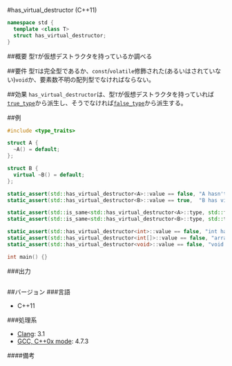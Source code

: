 #has_virtual_destructor (C++11)
```cpp
namespace std {
  template <class T>
  struct has_virtual_destructor;
}
```

##概要
型`T`が仮想デストラクタを持っているか調べる


##要件
型`T`は完全型であるか、`const`/`volatile`修飾された(あるいはされていない)`void`か、要素数不明の配列型でなければならない。


##効果
`has_virtual_destructor`は、型`T`が仮想デストラクタを持っていれば[`true_type`](./integral_constant-true_type-false_type.md)から派生し、そうでなければ[`false_type`](./integral_constant-true_type-false_type.md)から派生する。 

##例
```cpp
#include <type_traits>

struct A {
  ~A() = default;
};

struct B {
  virtual ~B() = default;
};

static_assert(std::has_virtual_destructor<A>::value == false, "A hasn't virtual destructor");
static_assert(std::has_virtual_destructor<B>::value == true,  "B has virtual destructor");

static_assert(std::is_same<std::has_virtual_destructor<A>::type, std::false_type>::value, "B hasn't virtual destructor");
static_assert(std::is_same<std::has_virtual_destructor<B>::type, std::true_type>::value, "B has virtual destructor");

static_assert(std::has_virtual_destructor<int>::value == false, "int hasn't virtual destructor");
static_assert(std::has_virtual_destructor<int[]>::value == false, "array hasn't virtual destructor");
static_assert(std::has_virtual_destructor<void>::value == false, "void hasn't virtual destructor");

int main() {}
```

###出力
```
```

##バージョン
###言語
- C++11

###処理系
- [Clang](/implementation#clang.md): 3.1
- [GCC, C++0x mode](/implementation#gcc.md): 4.7.3

####備考

